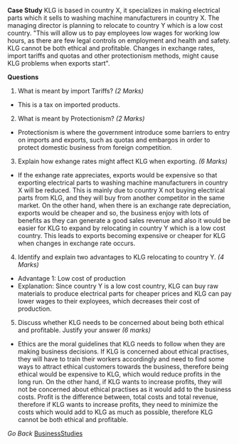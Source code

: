 **Case Study**
KLG is based in country X, it specializes in making electrical parts which it sells to washing machine manufacturers in country X. The managing director is planning to relocate to country Y which is a low cost country. "This will allow us to pay employees low wages for working low hours, as there are few legal controls on employment and health and safety. KLG cannot be both ethical and profitable. Changes in exchange rates, import tariffs and quotas and other protectionism methods, might cause KLG problems when exports start".

**Questions**
1. What is meant by import Tariffs? *(2 Marks)*
* This is a tax on imported products.

2. What is meant by Protectionism? *(2 Marks)*
* Protectionism is where the government introduce some barriers to entry on imports and exports, such as quotas and embargos in order to protect domestic business from foreign competition.

3. Explain how exhange rates might affect KLG when exporting. *(6 Marks)*
* If the exhange rate appreciates, exports would be expensive so that exporting electrical parts to washing machine manufacturers in country X will be reduced. This is mainly due to country X not buying electrical parts from KLG, and they will buy from another competitor in the same market. On the other hand, when there is an exchange rate depreciation, exports would be cheaper and so, the business enjoy with lots of benefits as they can generate a good sales revenue and also it would be easier for KLG to expand by relocating in country Y which is a low cost country. This leads to exports becoming expensive or cheaper for KLG when changes in exchange rate occurs.

4. Identify and explain two advantages to KLG relocating to country Y. *(4 Marks)*
* Advantage 1: Low cost of production
* Explanation: Since country Y is a low cost country, KLG can buy raw materials to produce electrical parts for cheaper prices and KLG can pay lower wages to their exployees, which decreases their cost of production.

5. Discuss whether KLG needs to be concerned about being both ethical and profitable. Justify your answer *(6 marks)*
* Ethics are the moral guidelines that KLG needs to follow when they are making business decisions. If KLG is concerned about ethical practises, they will have to train their workers accordingly and need to find some ways to attract ethical customers towards the business, therefore being ethical would be expensive to KLG, which would reduce profits in the long run. On the other hand, if KLG wants to increase profits, they will not be concerned about ethical practises as it would add to the business costs. Profit is the difference between, total costs and total revenue, therefore if KLG wants to increase profits, they need to minimize the costs which would add to KLG as much as possible, therefore KLG cannot be both ethical and profitable.

*Go Back*
[BusinessStudies](BusinessStudies.md)